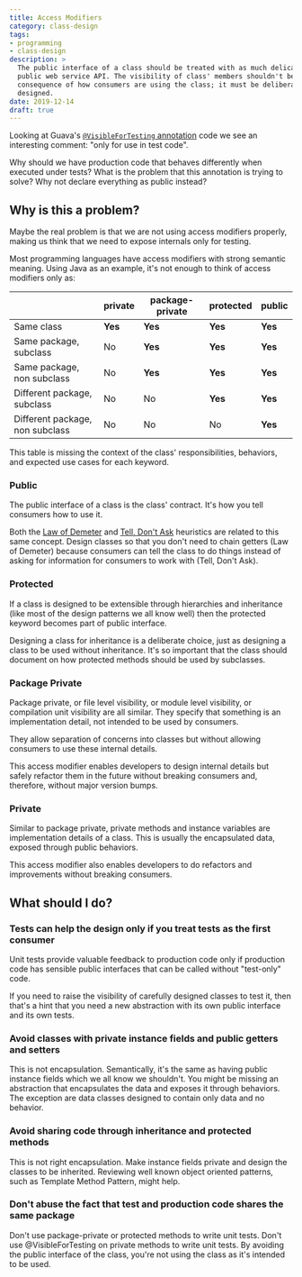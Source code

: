 ```yaml
---
title: Access Modifiers
category: class-design
tags:
- programming
- class-design
description: >
  The public interface of a class should be treated with as much delicacy as a
  public web service API. The visibility of class' members shouldn't be a
  consequence of how consumers are using the class; it must be deliberately
  designed.
date: 2019-12-14
draft: true
---
```


Looking at Guava's [`@VisibleForTesting`
annotation](https://github.com/google/guava/blob/master/guava/src/com/google/common/annotations/VisibleForTesting.java#L18-L19)
code we see an interesting comment: "only for use in test code".

Why should we have production code that behaves differently when executed under
tests? What is the problem that this annotation is trying to solve? Why not
declare everything as public instead?

## Why is this a problem?

Maybe the real problem is that we are not using access modifiers properly,
making us think that we need to expose internals only for testing.

Most programming languages have access modifiers with strong semantic meaning.
Using Java as an example, it's not enough to think of access modifiers only as:

|                                 | private | package-private | protected | public  |
| ---                             | ---     | ---             | ---       | ---     |
| Same class                      | **Yes** | **Yes**         | **Yes**   | **Yes** |
| Same package, subclass          | No      | **Yes**         | **Yes**   | **Yes** |
| Same package, non subclass      | No      | **Yes**         | **Yes**   | **Yes** |
| Different package, subclass     | No      | No              | **Yes**   | **Yes** |
| Different package, non subclass | No      | No              | No        | **Yes** |

This table is missing the context of the class' responsibilities, behaviors, and
expected use cases for each keyword.

### Public

The public interface of a class is the class' contract. It's how you tell
consumers how to use it.

Both the [Law of Demeter](https://en.wikipedia.org/wiki/Law_of_Demeter) and
[Tell, Don't Ask](https://www.martinfowler.com/bliki/TellDontAsk.html)
heuristics are related to this same concept. Design classes so that you don't
need to chain getters (Law of Demeter) because consumers can tell the class to
do things instead of asking for information for consumers to work with (Tell,
Don't Ask).

### Protected

If a class is designed to be extensible through hierarchies and inheritance
(like most of the design patterns we all know well) then the protected keyword
becomes part of public interface.

Designing a class for inheritance is a deliberate choice, just as designing a
class to be used without inheritance. It's so important that the class should
document on how protected methods should be used by subclasses.

### Package Private

Package private, or file level visibility, or module level visibility, or
compilation unit visibility are all similar. They specify that something is an
implementation detail, not intended to be used by consumers.

They allow separation of concerns into classes but without allowing consumers to
use these internal details.

This access modifier enables developers to design internal details but safely
refactor them in the future without breaking consumers and, therefore, without
major version bumps.

### Private

Similar to package private, private methods and instance variables are
implementation details of a class. This is usually the encapsulated data,
exposed through public behaviors.

This access modifier also enables developers to do refactors and improvements
without breaking consumers.

## What should I do?

### Tests can help the design only if you treat tests as the first consumer

Unit tests provide valuable feedback to production code only if production code
has sensible public interfaces that can be called without "test-only" code.

If you need to raise the visibility of carefully designed classes to test it,
then that's a hint that you need a new abstraction with its own public interface
and its own tests.

### Avoid classes with private instance fields and public getters and setters

This is not encapsulation. Semantically, it's the same as having public instance
fields which we all know we shouldn't. You might be missing an abstraction that
encapsulates the data and exposes it through behaviors. The exception are data
classes designed to contain only data and no behavior.

### Avoid sharing code through inheritance and protected methods

This is not right encapsulation. Make instance fields private and design the
classes to be inherited. Reviewing well known object oriented patterns, such as
Template Method Pattern, might help.

### Don't abuse the fact that test and production code shares the same package

Don't use package-private or protected methods to write unit tests. Don't use
@VisibleForTesting on private methods to write unit tests. By avoiding the
public interface of the class, you're not using the class as it's intended to be
used.
